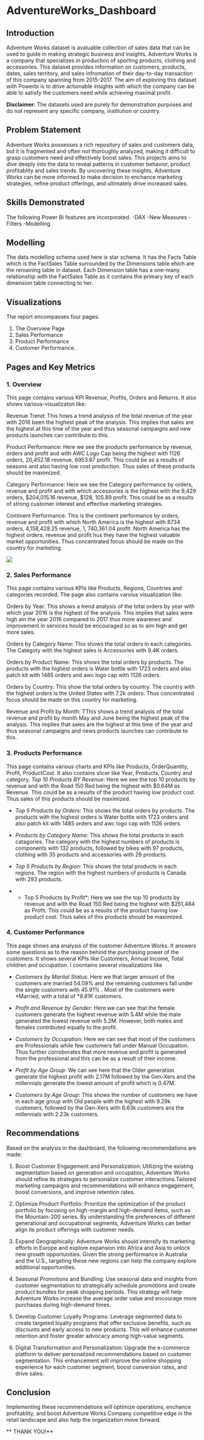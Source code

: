 # AdventureWorks_Dashboard


## Introduction
Adventure Works dataset is avaluable collection of sales data that can be used to guide in making strategic business and insights. Adventure Works is a company that specializes in production of sporting products, clothing and accessories. This dataset provides information on customers, products, dates, sales territory, and sales infromation of their day-to-day transaction of this company spanning from 2015-2017. The aim of exploring this dataset with Powerbi is to drive actionable insights with which the company can be able to satisfy the customers need while achieving maximal profit.

**Disclaimer**: The datasets used are purely for demonstration purposes and do not represent any specific company, institution or country.

## Problem Statement
Adventure Works possesses a rich repository of sales and customers data, but it is fragmented and often not thoroughly analyzed, making it difficult to grasp customers need and effectively boost sales. This projects aims to dive deeply into the data to reveal patterns in customer behavior, product profitablity and sales trends. By uncovering these insights, Adventure Works can be more informed to make decision to enchance marketing strategies, refine product offerings, and ultimately drive increased sales.

## Skills Demonstrated
The following Power Bi features are incorporated.
-DAX
-New Measures
-Filters
-Modelling

## Modelling 
The data modelling schema used here is star schema. It has the Facts Table which is the FactSales Table surrounded by the Dimensions table ehich are the remaining table in dataset. Each Dimension table has a one-many relationship with the FactSales Table as it contains the primary key of each dimension table connecting to her.

## Visualizations
The report encompasses four pages:
1. The Overview Page
2. Sales Performance
3. Product Performance
4. Customer Performance.


## Pages and Key Metrics

### 1. Overview
This page contains various KPI Revenue, Profits, Orders and Returns. It also shows various-visualizaton like:

Revenue Trend: This hows a trend analysis of the total revenue of the year with 2016 been the highest peak of the analysis. This implies that sales are the highest at this time of the year and thus seasonal campaigns and new products launches can contribute to this.
  
Product Performance: Here we see the products performance by revenue, orders and profit and with AWC Logo Cap being the highest with 1126  orders, 20,452.18 revenue, 6953.67 profit. This could be as a results of seasons and also having low cost production. Thus sales of these products should be maximized.
  
Category Performance: Here we see the Category performance by orders, revenue and profit and with which accessories is the highest with the 9,429 orders, $204,015.16 revenue, $128, 105.89 profit. This could be as a results of strong customer interest and effective marketing strategies.

Continent Performance: This is the continent performance by orders, revenue and profit with which North America is the highest with 8734 orders, 4,158,428.25 revenue, 1, 740,361.04 profit. North America has the highest orders, revenue and profit hus they have the highest valuable market opportunities. Thus concentrated focus should be made on the country for marketing.

![](<img width="650" alt="Overview" src="https://github.com/user-attachments/assets/f8cc7343-9e84-4329-b910-8c108099b238">)


### 2. Sales Performance
This page contains various KPIs like Products, Regions, Countries and categories recorded. The page also contains varoius visualization like:

 Orders by Year: This shows a trend analysis of the total orders by year with which year 2016 is the highest of the analysis. This implies that sales were high ain the year 2016 compared to 2017 thus more awarenes and improvement in services hould be encouraged so as to aim high and get more sales.

 Orders by Category Name: This shows the total orders in each categories. The Categoty with the highest sales is Accessories with 9.4K orders.
  
 Orders by Product Name: This shows the total orders by products. The products with the highest orders is Water bottle with 1723 orders and also patch kit with 1485 orders and awc logo cap with 1126 orders.

 Orders by Country: This show the total orders by country. The country with the highest orders is the United States with 7.2k orders. Thus concentrated focus should be made on this country for marketing.

 Revenue and Profit by Month: TThis shows a trend analysis of the total revenue and profit by month May and June being the highest peak of the analysis. This implies that sales are the highest at this time of the year and thus seasonal campaigns and news products launches can contribute to this.
  

### 3. Products Performance
This page contains various charts and KPIs like Products, OrderQuantity, Profit, ProductCost. It also contains slicer like Year, Products, Country and category.
 *Top 10 Products BY Revenue*: Here we see the top 10 products by revenue and with the Road 150 Red being the highest with $0.64M as Revenue. This could be as a results of the product having low product cost. Thus sales of this products should be maximized.
  
- *Top 5 Products by Orders*: This shows the total orders by products. The products with the highest orders is Water bottle with 1723 orders and also patch kit with 1485 orders and awc logo cap with 1126 orders.

- *Products by Category Name*: This shows the total products in each catagories. The category with the highest numbers of products is components with 132 products, followed by bikes with 97 products, clothing with 35 products and accessories with 29 products.
 
- *Top 5 Products by Region*: This shows the total products in each regions. The region with the highest numbers of products is Canada with 293 products.

- * Top 5 Products by Profit*:  Here we see the top 10 products by revenue and with the Road 150 Red being the highest with $251,484 as Profit. This could be as a results of the product having low product cost. Thus sales of this products should be maximized.
  

### 4. Customer Performance
This page shows ana analysis of the customer Adventure Works. It answers some questions as to the reason behind the purchasing power of the customers. It shows several KPIs like Customers, Annual Income, Total children and occupation. I coontains several visualizations like 

- *Customers by Marital Status*: Here we that larger amount of the customers are married 54.09% and the remaining customers fall under the single customers with 45.91% .
  Most of the customers were *Married, with a total of **9.81K* customers.

- *Profit and Revenue by Gender*: Here we can see that the female customers generate the highest revenue with 5.4M while the male generated the lowest revenue with 5.2M. However, both  males and females contributed equally to the profit.

- *Customers by Occupation*: Here we can see that most of the customers are Professionals while few customers fall under Manual Occupation. Thus further corroborates that more revenue and profit is generated from the professional and this can be as a result of their income.

- *Profit by Age Group*: We can see here that the Older generation generate the highest profit with 2.17M followed by the Gen-Xers and the millennials generate the lowest amount of profit which is 0.47M.

  
- *Customers by Age Group*: This shows the number of customers we have in each age group with Old people with the highest with 9.29k customers, followed by the Gen-Xers with 6.63k customers ans the millennials with 2.23k customers.



## Recommendations

Based on the analysis in the dashboard, the following recommendations are made:

1. Boost Customer Engagement and Personalization: Utilizing the existing segmentation based on generation and occupation, Adventure Works should refine its strategies to personalize customer interactions.Tailored marketing campaigns and recommendations will enhance engagement, boost conversions, and improve retention rates.
   
2. Optimize Product Portfolio: Prioritize the optimization of the product portfolio by focusing on high-margin and high-demand items, such as the Mountain-200 series. By understanding the preferences of different generational and occupational segments, Adventure Works can better align its product offerings with customer needs.
   
3. Expand Geographically: Adventure Works should intensify its marketing efforts in Europe and explore expansion into Africa and Asia to unlock new growth opportunities. Given the strong performance in Australia and the U.S., targeting these new regions can help the company explore additional opportunities.

4. Seasonal Promotions and Bundling: Use seasonal data and insights from customer segmentation to strategically schedule promotions and create product bundles for peak shopping periods. This strategy will help Adventure Works increase the average order value and encourage more purchases during high-demand times.
   
5. Develop Customer Loyalty Programs: Leverage segmented data to create targeted loyalty programs that offer exclusive benefits, such as discounts and early access to new products. This will enhance customer retention and foster greater advocacy among high-value segments.

6. Digital Transformation and Personalization: Upgrade the e-commerce platform to deliver personalized recommendations based on customer segmentation. This enhancement will improve the online shopping experience for each customer segment, boost conversion rates, and drive sales.


 ## Conclusion
 Implementing these recommendations will optimize operations, enchance profitablity, and boost Adventure Works Company competitive edge in the retail landscape and also help the organization move forward.


** THANK YOU!**

